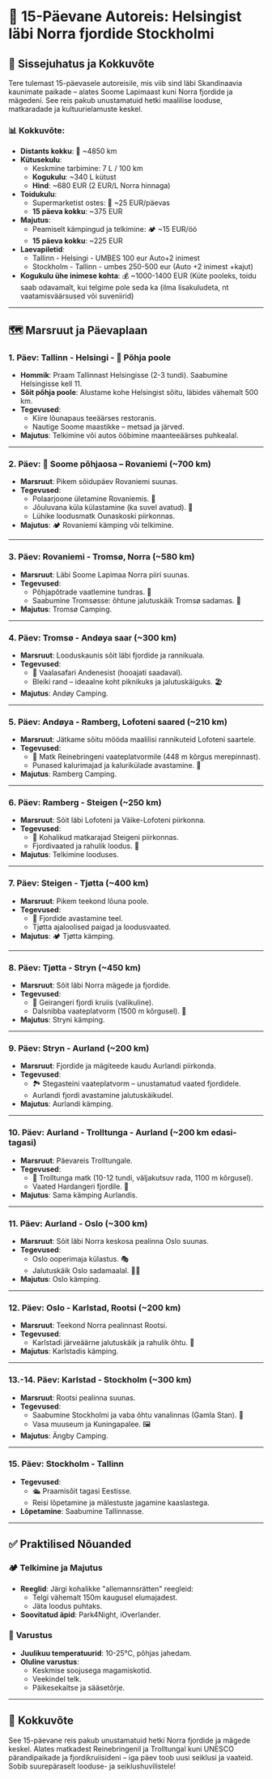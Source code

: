 # 🚗 15-Päevane Autoreis: Helsingist läbi Norra fjordide Stockholmi

## 📝 **Sissejuhatus ja Kokkuvõte**

Tere tulemast 15-päevasele autoreisile, mis viib sind läbi Skandinaavia kaunimate paikade – alates Soome Lapimaast kuni Norra fjordide ja mägedeni. See reis pakub unustamatuid hetki maalilise looduse, matkaradade ja kultuurielamuste keskel.

### **📊 Kokkuvõte**:
- **Distants kokku**: 🚙 ~4850 km
- **Kütusekulu**: 
  - Keskmine tarbimine: 7 L / 100 km
  - **Kogukulu**: ~340 L kütust
  - **Hind**: ~680 EUR (2 EUR/L Norra hinnaga)
- **Toidukulu**: 
  - Supermarketist ostes: 🥗 ~25 EUR/päevas
  - **15 päeva kokku**: ~375 EUR
- **Majutus**: 
  - Peamiselt kämpingud ja telkimine: 🏕️ ~15 EUR/öö
  - **15 päeva kokku**: ~225 EUR
- **Laevapiletid**:
    - Tallinn - Helsingi - UMBES 100 eur Auto+2 inimest
    - Stockholm - Tallinn - umbes 250-500 eur (Auto +2 inimest +kajut)
- **Kogukulu ühe inimese kohta**: 💰 ~1000-1400 EUR (Küte pooleks, toidu saab odavamalt, kui telgime pole seda ka (ilma lisakuludeta, nt vaatamisväärsused või suveniirid)

---

## 🗺️ **Marsruut ja Päevaplaan**

### 1. Päev: Tallinn - Helsingi - 🚗 Põhja poole
- **Hommik**: Praam Tallinnast Helsingisse (2-3 tundi). Saabumine Helsingisse kell 11.
- **Sõit põhja poole**: Alustame kohe Helsingist sõitu, läbides vähemalt 500 km.
- **Tegevused**:
  - Kiire lõunapaus teeäärses restoranis.
  - Nautige Soome maastikke – metsad ja järved.
- **Majutus**: Telkimine või autos ööbimine maanteeäärses puhkealal.

---

### 2. Päev: 🚗 Soome põhjaosa – Rovaniemi (~700 km)
- **Marsruut**: Pikem sõidupäev Rovaniemi suunas.
- **Tegevused**:
  - Polaarjoone ületamine Rovaniemis. 📍
  - Jõuluvana küla külastamine (ka suvel avatud). 🎅
  - Lühike loodusmatk Ounaskoski piirkonnas.
- **Majutus**: 🏕️ Rovaniemi kämping või telkimine.

---

### 3. Päev: Rovaniemi - Tromsø, Norra (~580 km)
- **Marsruut**: Läbi Soome Lapimaa Norra piiri suunas.
- **Tegevused**:
  - Põhjapõtrade vaatlemine tundras. 🦌
  - Saabumine Tromsøsse: õhtune jalutuskäik Tromsø sadamas. 🌅
- **Majutus**: Tromsø Camping.

---

### 4. Päev: Tromsø - Andøya saar (~300 km)
- **Marsruut**: Looduskaunis sõit läbi fjordide ja rannikuala.
- **Tegevused**:
  - 🐋 Vaalasafari Andenesist (hooajati saadaval).
  - Bleiki rand – ideaalne koht piknikuks ja jalutuskäiguks. 🏖️
- **Majutus**: Andøy Camping.

---

### 5. Päev: Andøya - Ramberg, Lofoteni saared (~210 km)
- **Marsruut**: Jätkame sõitu mööda maalilisi rannikuteid Lofoteni saartele.
- **Tegevused**:
  - 🥾 Matk Reinebringeni vaateplatvormile (448 m kõrgus merepinnast).
  - Punased kalurimajad ja kalurikülade avastamine. 🛶
- **Majutus**: Ramberg Camping.

---

### 6. Päev: Ramberg - Steigen (~250 km)
- **Marsruut**: Sõit läbi Lofoteni ja Väike-Lofoteni piirkonna.
- **Tegevused**:
  - 🌄 Kohalikud matkarajad Steigeni piirkonnas.
  - Fjordivaated ja rahulik loodus. 🌿
- **Majutus**: Telkimine looduses.

---

### 7. Päev: Steigen - Tjøtta (~400 km)
- **Marsruut**: Pikem teekond lõuna poole.
- **Tegevused**:
  - 🚢 Fjordide avastamine teel.
  - Tjøtta ajaloolised paigad ja loodusvaated.
- **Majutus**: 🏕️ Tjøtta kämping.

---

### 8. Päev: Tjøtta - Stryn (~450 km)
- **Marsruut**: Sõit läbi Norra mägede ja fjordide.
- **Tegevused**:
  - 🚤 Geirangeri fjordi kruiis (valikuline).
  - Dalsnibba vaateplatvorm (1500 m kõrgusel). 🌌
- **Majutus**: Stryni kämping.

---

### 9. Päev: Stryn - Aurland (~200 km)
- **Marsruut**: Fjordide ja mägiteede kaudu Aurlandi piirkonda.
- **Tegevused**:
  - 🏞️ Stegasteini vaateplatvorm – unustamatud vaated fjordidele.
  - Aurlandi fjordi avastamine jalutuskäikudel.
- **Majutus**: Aurlandi kämping.

---

### 10. Päev: Aurland - Trolltunga - Aurland (~200 km edasi-tagasi)
- **Marsruut**: Päevareis Trolltungale.
- **Tegevused**:
  - 🥾 Trolltunga matk (10-12 tundi, väljakutsuv rada, 1100 m kõrgusel).
  - Vaated Hardangeri fjordile. 🌄
- **Majutus**: Sama kämping Aurlandis.

---

### 11. Päev: Aurland - Oslo (~300 km)
- **Marsruut**: Sõit läbi Norra keskosa pealinna Oslo suunas.
- **Tegevused**:
  - Oslo ooperimaja külastus. 🎭
  - Jalutuskäik Oslo sadamaalal. 🚶‍♂️
- **Majutus**: Oslo kämping.

---

### 12. Päev: Oslo - Karlstad, Rootsi (~200 km)
- **Marsruut**: Teekond Norra pealinnast Rootsi.
- **Tegevused**:
  - Karlstadi järveäärne jalutuskäik ja rahulik õhtu. 🌅
- **Majutus**: Karlstadis kämping.

---

### 13.-14. Päev: Karlstad - Stockholm (~300 km)
- **Marsruut**: Rootsi pealinna suunas.
- **Tegevused**:
  - Saabumine Stockholmi ja vaba õhtu vanalinnas (Gamla Stan). 🏰
  - Vasa muuseum ja Kuningapalee. 🖼️
- **Majutus**: Ängby Camping.

---

### 15. Päev: Stockholm - Tallinn
- **Tegevused**:
  - 🛳️ Praamisõit tagasi Eestisse.
  - Reisi lõpetamine ja mälestuste jagamine kaaslastega.
- **Lõpetamine**: Saabumine Tallinnasse.

---

## ✅ **Praktilised Nõuanded**

### 🏕️ **Telkimine ja Majutus**
- **Reeglid**: Järgi kohalikke "allemannsrätten" reegleid:
  - Telgi vähemalt 150m kaugusel elumajadest.
  - Jäta loodus puhtaks.
- **Soovitatud äpid**: Park4Night, iOverlander.

### 🎒 **Varustus**
- **Juulikuu temperatuurid**: 10-25°C, põhjas jahedam.
- **Oluline varustus**:
  - Keskmise soojusega magamiskotid.
  - Veekindel telk.
  - Päikesekaitse ja sääsetõrje.

---

## 💬 **Kokkuvõte**
See 15-päevane reis pakub unustamatuid hetki Norra fjordide ja mägede keskel. Alates matkadest Reinebringenil ja Trolltungal kuni UNESCO pärandipaikade ja fjordikruiisideni – iga päev toob uusi seiklusi ja vaateid. Sobib suurepäraselt looduse- ja seiklushuvilistele!
